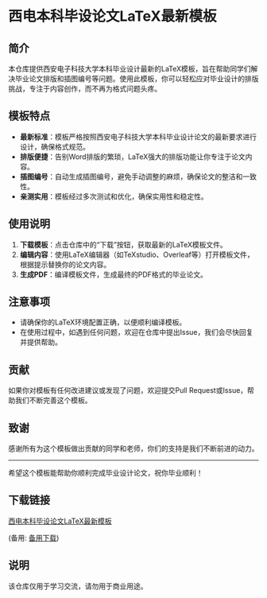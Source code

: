 # 西电本科毕设论文LaTeX最新模板

## 简介

本仓库提供西安电子科技大学本科毕业设计最新的LaTeX模板，旨在帮助同学们解决毕业论文排版和插图编号等问题。使用此模板，你可以轻松应对毕业设计的排版挑战，专注于内容创作，而不再为格式问题头疼。

## 模板特点

- **最新标准**：模板严格按照西安电子科技大学本科毕业设计论文的最新要求进行设计，确保格式规范。
- **排版便捷**：告别Word排版的繁琐，LaTeX强大的排版功能让你专注于论文内容。
- **插图编号**：自动生成插图编号，避免手动调整的麻烦，确保论文的整洁和一致性。
- **亲测实用**：模板经过多次测试和优化，确保实用性和稳定性。

## 使用说明

1. **下载模板**：点击仓库中的“下载”按钮，获取最新的LaTeX模板文件。
2. **编辑内容**：使用LaTeX编辑器（如TeXstudio、Overleaf等）打开模板文件，根据提示替换你的论文内容。
3. **生成PDF**：编译模板文件，生成最终的PDF格式的毕业论文。

## 注意事项

- 请确保你的LaTeX环境配置正确，以便顺利编译模板。
- 在使用过程中，如遇到任何问题，欢迎在仓库中提出Issue，我们会尽快回复并提供帮助。

## 贡献

如果你对模板有任何改进建议或发现了问题，欢迎提交Pull Request或Issue，帮助我们不断完善这个模板。

## 致谢

感谢所有为这个模板做出贡献的同学和老师，你们的支持是我们不断前进的动力。

---

希望这个模板能帮助你顺利完成毕业设计论文，祝你毕业顺利！

## 下载链接
[西电本科毕设论文LaTeX最新模板](https://pan.quark.cn/s/ed2a4866f2ab) 

(备用: [备用下载](https://pan.baidu.com/s/1hzq3-bSHcF-akLD1PETzyA?pwd=1234))

## 说明

该仓库仅用于学习交流，请勿用于商业用途。
